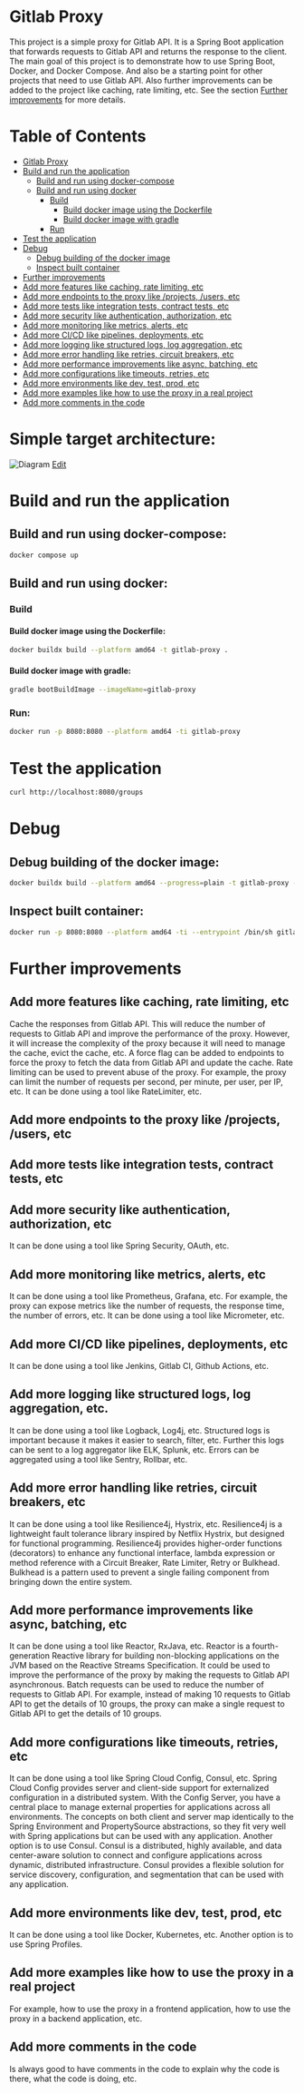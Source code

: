 
# Gitlab Proxy
This project is a simple proxy for Gitlab API. It is a Spring Boot application that forwards requests to Gitlab API and returns the response to the client. The main goal of this project is to demonstrate how to use Spring Boot, Docker, and Docker Compose. 
And also be a starting point for other projects that need to use Gitlab API.
Also further improvements can be added to the project like caching, rate limiting, etc. See the section [Further improvements](#further-improvements) for more details.

# Table of Contents
- [Gitlab Proxy](#gitlab-proxy)
- [Build and run the application](#build-and-run-the-application)
    - [Build and run using docker-compose](#build-and-run-using-docker-compose)
    - [Build and run using docker](#build-and-run-using-docker)
        - [Build](#build)
            - [Build docker image using the Dockerfile](#build-docker-image-using-the-dockerfile)
            - [Build docker image with gradle](#build-docker-image-with-gradle)
        - [Run](#run)
- [Test the application](#test-the-application)
- [Debug](#debug)
    - [Debug building of the docker image](#debug-building-of-the-docker-image)
    - [Inspect built container](#inspect-built-container)
- [Further improvements](#further-improvements)
- [Add more features like caching, rate limiting, etc](#add-more-features-like-caching-rate-limiting-etc)
- [Add more endpoints to the proxy like /projects, /users, etc](#add-more-endpoints-to-the-proxy-like-projects-users-etc)
- [Add more tests like integration tests, contract tests, etc](#add-more-tests-like-integration-tests-contract-tests-etc)
- [Add more security like authentication, authorization, etc](#add-more-security-like-authentication-authorization-etc)
- [Add more monitoring like metrics, alerts, etc](#add-more-monitoring-like-metrics-alerts-etc)
- [Add more CI/CD like pipelines, deployments, etc](#add-more-cicd-like-pipelines-deployments-etc)
- [Add more logging like structured logs, log aggregation, etc](#add-more-logging-like-structured-logs-log-aggregation-etc)
- [Add more error handling like retries, circuit breakers, etc](#add-more-error-handling-like-retries-circuit-breakers-etc)
- [Add more performance improvements like async, batching, etc](#add-more-performance-improvements-like-async-batching-etc)
- [Add more configurations like timeouts, retries, etc](#add-more-configurations-like-timeouts-retries-etc)
- [Add more environments like dev, test, prod, etc](#add-more-environments-like-dev-test-prod-etc)
- [Add more examples like how to use the proxy in a real project](#add-more-examples-like-how-to-use-the-proxy-in-a-real-project)
- [Add more comments in the code](#add-more-comments-in-the-code)

# Simple target architecture:
![Diagram](docs/diagram/Diagram.drawio.png)
[Edit](https://viewer.diagrams.net/?tags=%7B%7D&lightbox=1&highlight=0000ff&edit=_blank&layers=1&nav=1#R%3Cmxfile%3E%3Cdiagram%20id%3D%22sIVUU5Nqvf2JdoVW1s2s%22%20name%3D%22Page-1%22%3E7VtZc9s2EP41mnEe5OGh89GSbKdp0mbiTh33JQOREEUbIlgQsqT%2B%2Bi4I8AJJSbYZ2bHkh4RYgItjd789QLXs8WJ9zVA4%2F0JdTFqW4a5b9qRlWX3Thn8FYaMI%2Fb4keMx3JcnMCDf%2Bf1gRDUVd%2Bi6OCgM5pYT7YZHo0CDADi%2FQEGN0VRw2o6Q4a4g8XCLcOIiUqbe%2By%2BeSOrD6Gf0j9r15MrPZG8qeBUoGq51Ec%2BTSVY5kX7bsMaOUy6fFeoyJOLvkXOR7VzW96cIYDvg%2BL3z6Oh2yf25%2FGDz8c3Tr09mXz5%2FapiXZPCKyVDtWq%2BWb5AgYXQYuFlyMlj1azX2Ob0LkiN4VyBxoc74g0DLh0UXRPB4rGh5BUaTe8xhyfVjqmBLKgBbQADiMZj4hGkmtCDOO17V7NdMTBM3DdIE528AQ9UKqPkrrhl3ZXGUitPtqyDwvPksNREptvJR1drLwoA63%2BqDp6P63m%2BCuQ36f0NvrxY%2B%2F7%2FvTdqd0zteXf7WsHoGZR1MGTx6P937lwXmDcpe77KsII%2BbE6%2B%2BP1q3%2BpCQq7ILyqiZlfE49GiBymVFHRWFmYz5TGiqp3WPON8oS0ZLTooBBAmzzXb0fN%2B5E4xxOTrUn63zvZKNaNTIEe0bMw3zL2SUYIna3j%2FTbxrkxHFoFDUgEyzBB3H8sWneVtBX3r9SH5aasTauoWGZHU5iILpmD1Vt5a9QYWZ0iI8swiozkqWxhlAyks1mEC2NiBU2P5fk6mxhRHhw6xhg5c4ymoE0V2ispMxqvcCZBAqj%2FLgXKjT5i8oi576CMlLwKe72uU3xFgT1Ixi%2Be7Kx5lssIswAtcPOcP9SyfAlO11pjCXdrzazT12zBNkooaxoVKNvTVL0xkE1d7WERce3z77lniYdd1crQUDQSMKxD0WeDqMSdPUB0N9p29kTbp0HpBWNokxsQChiLfgps2Q3HNA3YimXvtpXuIU3F7J1MZZcF7DYVo2lTeZlMy0EmhNccQ2x9UXarcZx5tSTkK2QqZx%2FKA84hp%2BLID6LUXUYhCgo6k%2FgqB06Ztx0Zx1%2BIDXvTMzgc2IdhWgP5YHyQXk3zb%2Bucf5MTpH7vlY3W1oO9KgdnHtRqBxXQJk8vZLhSNCJkaCuykExA2QKR%2BICMuO8RMR%2FB%2Fw4SKXXlkJXam%2BjsGNK4DAKWjlkbROb4gVd%2Bk7JwjgLFUkGBMCq85m1EfC%2BQPRFYGc91%2BSDiQM1lhOtcD2fAbgYzJHOpbFGII87zixOtKHOLq0vZwYamDz5wFGwjAKs2cu%2BXEddZFMdxRh9wW8m%2BvDwXO5SBldNAX98UOQ9erLy6iVjdrrSN%2FIM0E6PamoyCLUnxzNDCJxs5FASPFsIUlPg%2FYT5iwoih7wsNqN4v2S2gJ5KmlHKNYhAXPIfng5BX2u5OYKjlZMTm21aTarqjT3OD2aPv4Bqg2JoxxGZREzALsRVBQ8p4d4lC6e%2FEAVUV8DoSoALRO7lQHQvfdWOXWYVSRRxrAqiSLDQBKqMMVL0KnLJ%2FGk4NTzh1wqmjw6kxcGGUEMxOUFWXCFlvDKpsswKqQB8gRfiGZwxH89dIlIQ%2BXilzmWTFIdmh3jIt1U4k3oJTiv%2B2ZE39t1OmNc5N%2BCtoQ9tsqEyrp9sdTX32LtNqjNKLhR1l2vpqx54L7nc1zZYcD14Dfroj35YLal5hf9fx1gKDd%2Bj9twQ8zwsMXtnnj4m4bjw2%2F9oZakDy2v7VGryG%2F0wKjVlx8S7XU11o3Mvn2lt8bq34dlccGy8kVruZrlbRsmzt%2BrLGnTXlTbolbxLfghtbrr3P%2FoDOWIsN7i9wVC4LvtG6da02aELeWz22BVJWMY5KxPxSddFv%2BAbPvO3u9TRGeoX0sLfdlZ%2FCnEqrv2DQcipZvLBkccWADQ7c91yweNGnZFo81TlcOFX9wV5VueKUkL1HbHtvCdk37PrRscGHno%2B9PoCcwpxfDwqOOMx5SjBzEYY74phjgR1bS7h65Q%2FgD4s6e3yTB1HohfjFRnaoOTkUT0i%2FBYkhQBEGLXGl4eZazpI9pr9JyC5Gsi%2FI7vJ9W%2B9FSrn7jouS%2BkyzLLodnwJ2m8np9S%2FY0wD3qTl9p6sXB%2FbL6ZvK181yMel4VaquQnQYnep1h%2BfdZrSqVCna88KtMa2q%2BM3DKb96l0HVe8uvrn1O0PTYIp2e5s8q8qtBM5EONLNfa0q8yX7yal%2F%2BDw%3D%3D%3C%2Fdiagram%3E%3C%2Fmxfile%3E)

# Build and run the application

## Build and run using docker-compose:
```bash
docker compose up
```
## Build and run using docker:

### Build

#### Build docker image using the Dockerfile:
```bash
docker buildx build --platform amd64 -t gitlab-proxy .
```

#### Build docker image with gradle:
```bash
gradle bootBuildImage --imageName=gitlab-proxy
```

### Run:
```bash
docker run -p 8080:8080 --platform amd64 -ti gitlab-proxy
```

# Test the application
```bash
curl http://localhost:8080/groups
```

# Debug
## Debug building of the docker image:
```bash
docker buildx build --platform amd64 --progress=plain -t gitlab-proxy --no-cache .
```

## Inspect built container:
```bash
docker run -p 8080:8080 --platform amd64 -ti --entrypoint /bin/sh gitlab-proxy
```
# Further improvements
## Add more features like caching, rate limiting, etc
Cache the responses from Gitlab API. This will reduce the number of requests to Gitlab API and improve the performance of the proxy. However, it will increase the complexity of the proxy because it will need to manage the cache, evict the cache, etc.
A force flag can be added to endpoints to force the proxy to fetch the data from Gitlab API and update the cache.
Rate limiting can be used to prevent abuse of the proxy. For example, the proxy can limit the number of requests per second, per minute, per user, per IP, etc. It can be done using a tool like RateLimiter, etc.

## Add more endpoints to the proxy like /projects, /users, etc

## Add more tests like integration tests, contract tests, etc

## Add more security like authentication, authorization, etc
It can be done using a tool like Spring Security, OAuth, etc.

## Add more monitoring like metrics, alerts, etc
It can be done using a tool like Prometheus, Grafana, etc.
For example, the proxy can expose metrics like the number of requests, the response time, the number of errors, etc. It can be done using a tool like Micrometer, etc.

## Add more CI/CD like pipelines, deployments, etc
It can be done using a tool like Jenkins, Gitlab CI, Github Actions, etc.

## Add more logging like structured logs, log aggregation, etc.
It can be done using a tool like Logback, Log4j, etc.
Structured logs is important because it makes it easier to search, filter, etc.
Further this logs can be sent to a log aggregator like ELK, Splunk, etc.
Errors can be aggregated using a tool like Sentry, Rollbar, etc.

## Add more error handling like retries, circuit breakers, etc
It can be done using a tool like Resilience4j, Hystrix, etc.
Resilience4j is a lightweight fault tolerance library inspired by Netflix Hystrix, but designed for functional programming. Resilience4j provides higher-order functions (decorators) to enhance any functional interface, lambda expression or method reference with a Circuit Breaker, Rate Limiter, Retry or Bulkhead. Bulkhead is a pattern used to prevent a single failing component from bringing down the entire system.

## Add more performance improvements like async, batching, etc
It can be done using a tool like Reactor, RxJava, etc.
Reactor is a fourth-generation Reactive library for building non-blocking applications on the JVM based on the Reactive Streams Specification. It could be used to improve the performance of the proxy by making the requests to Gitlab API asynchronous.
Batch requests can be used to reduce the number of requests to Gitlab API. For example, instead of making 10 requests to Gitlab API to get the details of 10 groups, the proxy can make a single request to Gitlab API to get the details of 10 groups.

## Add more configurations like timeouts, retries, etc
It can be done using a tool like Spring Cloud Config, Consul, etc.
Spring Cloud Config provides server and client-side support for externalized configuration in a distributed system. With the Config Server, you have a central place to manage external properties for applications across all environments. The concepts on both client and server map identically to the Spring Environment and PropertySource abstractions, so they fit very well with Spring applications but can be used with any application.
Another option is to use Consul. Consul is a distributed, highly available, and data center-aware solution to connect and configure applications across dynamic, distributed infrastructure. Consul provides a flexible solution for service discovery, configuration, and segmentation that can be used with any application.

## Add more environments like dev, test, prod, etc
It can be done using a tool like Docker, Kubernetes, etc. Another option is to use Spring Profiles.

## Add more examples like how to use the proxy in a real project
For example, how to use the proxy in a frontend application, how to use the proxy in a backend application, etc.

## Add more comments in the code
Is always good to have comments in the code to explain why the code is there, what the code is doing, etc.

